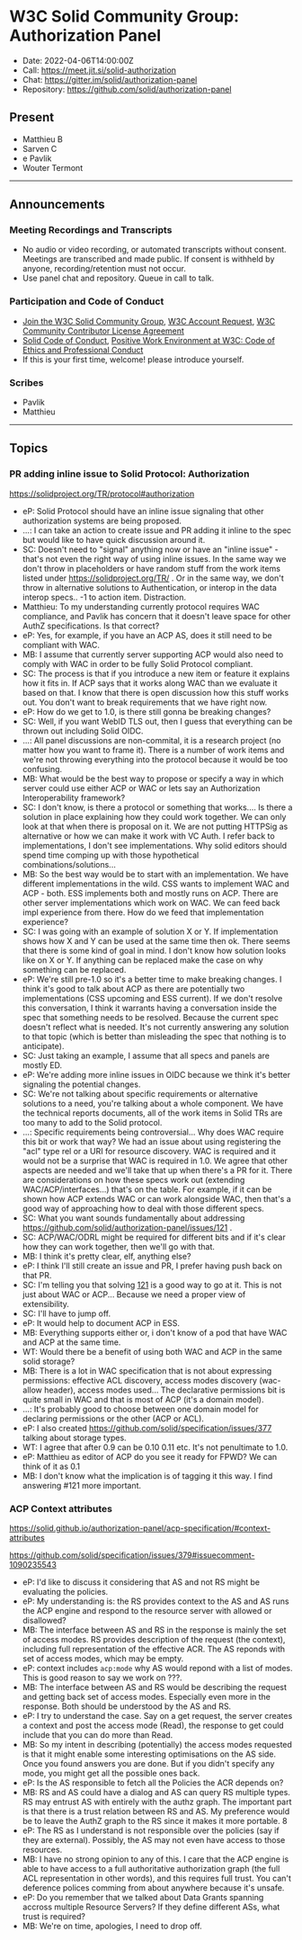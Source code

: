 # W3C Solid Community Group: Authorization Panel

* Date: 2022-04-06T14:00:00Z
* Call: https://meet.jit.si/solid-authorization
* Chat: https://gitter.im/solid/authorization-panel
* Repository: https://github.com/solid/authorization-panel


## Present
* Matthieu B
* Sarven C
* e Pavlik
* Wouter Termont

---

## Announcements

### Meeting Recordings and Transcripts
* No audio or video recording, or automated transcripts without consent. Meetings are transcribed and made public. If consent is withheld by anyone, recording/retention must not occur.
* Use panel chat and repository. Queue in call to talk.


### Participation and Code of Conduct
* [Join the W3C Solid Community Group](https://www.w3.org/community/solid/join), [W3C Account Request](http://www.w3.org/accounts/request), [W3C Community Contributor License Agreement](https://www.w3.org/community/about/agreements/cla/)
* [Solid Code of Conduct](https://github.com/solid/process/blob/master/code-of-conduct.md), [Positive Work Environment at W3C: Code of Ethics and Professional Conduct](https://www.w3.org/Consortium/cepc/)
* If this is your first time, welcome! please introduce yourself.


### Scribes
* Pavlik
* Matthieu

---

## Topics

### PR adding inline issue to Solid Protocol: Authorization

https://solidproject.org/TR/protocol#authorization

* eP: Solid Protocol should have an inline issue signaling that other authorization systems are being proposed.
* ...: I can take an action to create issue and PR adding it inline to the spec but would like to have quick discussion around it.
* SC: Doesn't need to "signal" anything now or have an "inline issue" - that's not even the right way of using inline issues. In the same way we don't throw in placeholders or have random stuff from the work items listed under https://solidproject.org/TR/ . Or in the same way, we don't throw in alternative solutions to Authentication, or interop in the data interop specs.. -1 to action item. Distraction.
* Matthieu: To my understanding currently protocol requires WAC compliance, and Pavlik has concern that it doesn't leave space for other AuthZ specifications. Is that correct?
* eP: Yes, for example, if you have an ACP AS, does it still need to be compliant with WAC.
* MB: I assume that currently server supporting ACP would also need to comply with WAC in order to be fully Solid Protocol compliant.
* SC: The process is that if you introduce a new item or feature it explains how it fits in. If ACP says that it works along WAC than we evaluate it based on that. I know that there is open discussion how this stuff works out. You don't want to break requirements that we have right now.
* eP: How do we get to 1.0, is there still gonna be breaking changes?
* SC: Well, if you want WebID TLS out, then I guess that everything can be thrown out including Solid OIDC.
* ...: All panel discussions are non-commital, it is a research project (no matter how you want to frame it). There is a number of work items and we're not throwing everything into the protocol because it would be too confusing.
* MB: What would be the best way to propose or specify a way in which server could use either ACP or WAC or lets say an Authorization Interoperability framework?
* SC: I don't know, is there a protocol or something that works.... Is there a solution in place explaining how they could work together. We can only look at that when there is proposal on it. We are not putting HTTPSig as alternative or how we can make it work with VC Auth. I refer back to implementations, I don't see implementations. Why solid editors should spend time comping up with those hypothetical combinations/solutions...
* MB: So the best way would be to start with an implementation. We have different implementations in the wild. CSS wants to implement WAC and ACP - both. ESS implements both and mostly runs on ACP. There are other server implementations which work on WAC. We can feed back impl experience from there. How do we feed that implementation experience?
* SC: I was going with an example of solution X or Y. If implementation shows how X and Y can be used at the same time then ok. There seems that there is some kind of goal in mind. I don't know how solution looks like on X or Y. If anything can be replaced make the case on why something can be replaced.
* eP: We're still pre-1.0 so it's a better time to make breaking changes. I think it's good to talk about ACP as there are potentially two implementations (CSS upcoming and ESS current). If we don't resolve this conversation, I think it warrants having a conversation inside the spec that something needs to be resolved. Because the current spec doesn't reflect what is needed. It's not currently answering any solution to that topic (which is better than misleading the spec that nothing is to anticipate).
* SC: Just taking an example, I assume that all specs and panels are mostly ED.
* eP: We're adding more inline issues in OIDC because we think it's better signaling the potential changes.
* SC: We're not talking about specific requirements or alternative solutions to a need, you're talking about a whole component. We have the technical reports documents, all of the work items in Solid TRs are too many to add to the Solid protocol.
* ...: Specific requirements being controversial... Why does WAC require this bit or work that way? We had an issue about using registering the "acl" type rel or a URI for resource discovery. WAC is required and it would not be a surprise that WAC is required in 1.0. We agree that other aspects are needed and we'll take that up when there's a PR for it. There are considerations on how these specs work out (extending WAC/ACP/interfaces...) that's on the table. For example, if it can be shown how ACP extends WAC or can work alongside WAC, then that's a good way of approaching how to deal with those different specs.
* SC: What you want sounds fundamentally about addressing https://github.com/solid/authorization-panel/issues/121 .
* SC: ACP/WAC/ODRL might be required for different bits and if it's clear how they can work together, then we'll go with that.
* MB: I think it's pretty clear, elf, anything else?
* eP: I think I'll still create an issue and PR, I prefer having push back on that PR.
* SC: I'm telling you that solving [121](https://github.com/solid/authorization-panel/issues/121) is a good way to go at it. This is not just about WAC or ACP... Because we need a proper view of extensibility.
* SC: I'll have to jump off.
* eP: It would help to document ACP in ESS.
* MB: Everything supports either or, i don't know of a pod that have WAC and ACP at the same time.
* WT: Would there be a benefit of using both WAC and ACP in the same solid storage?
* MB: There is a lot in WAC specification that is not about expressing permissions: effective ACL discovery, access modes discovery (wac-allow header), access modes used... The declarative permissions bit is quite small in WAC and that is most of ACP (it's a domain model).
* ...: It's probably good to choose between one domain model for declaring permissions or the other (ACP or ACL).
* eP: I also created https://github.com/solid/specification/issues/377 talking about storage types.
* WT: I agree that after 0.9 can be 0.10 0.11 etc. It's not penultimate to 1.0.
* eP: Matthieu as editor of ACP do you see it ready for FPWD? We can think of it as 0.1
* MB: I don't know what the implication is of tagging it this way. I find answering #121 more important.


### ACP Context attributes

https://solid.github.io/authorization-panel/acp-specification/#context-attributes

https://github.com/solid/specification/issues/379#issuecomment-1090235543

* eP: I'd like to discuss it considering that AS and not RS might be evaluating the policies.
* eP: My understanding is: the RS provides context to the AS and AS runs the ACP engine and respond to the resource server with allowed or disallowed?
* MB: The interface between AS and RS in the response is mainly the set of access modes. RS provides description of the request (the context), including full representation of the effective ACR. The AS reponds with set of access modes, which may be empty.
* eP: context includes `acp:mode` why AS would repond with a list of modes. This is good reason to say we work on ???.
* MB: The interface between AS and RS would be describing the request and getting back set of access modes. Especially even more in the response. Both should be understood by the AS and RS.
* eP: I try to understand the case. Say on a get request, the server creates a context and post the access mode (Read), the response to get could include that you can do more than Read.
* MB: So my intent in describing (potentially) the access modes requested is that it might enable some interesting optimisations on the AS side. Once you found answers you are done. But if you didn't specify any mode, you might get all the possible ones back.
* eP: Is the AS responsible to fetch all the Policies the ACR depends on?
* MB: RS and AS could have a dialog and AS can query RS multiple types. RS may entrust AS with entirely with the authz graph. The important part is that there is a trust relation between RS and AS. My preference would be to leave the AuthZ graph to the RS since it makes it more portable. 8
* eP: The RS as I understand is not responsible over the policies (say if they are external). Possibly, the AS may not even have access to those resources.
* MB: I have no strong opinion to any of this. I care that the ACP engine is able to have access to a full authoritative authorization graph (the full ACL representation in other words), and this requires full trust. You can't deference polices comming from about anywhere because it's unsafe.
* eP: Do you remember that we talked about Data Grants spanning accross multiple Resource Servers? If they define different ASs, what trust is required?
* MB: We're on time, apologies, I need to drop off.
